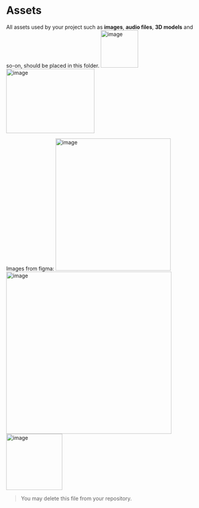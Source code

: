 # Assets
All assets used by your project such as **images**, **audio files**, **3D models** and so-on, should be placed in this folder.
<img width="100" height="100" alt="image" src="https://github.com/user-attachments/assets/b5193f5b-b5d0-4f19-8b3f-b263f7fffa7e" />
<img width="236" height="172" alt="image" src="https://github.com/user-attachments/assets/efaef52e-81d7-407a-8c1d-6d1758a648d5" />


Images from figma: 
<img width="308" height="353" alt="image" src="https://github.com/user-attachments/assets/f2502648-7b09-41c5-8e74-b98b8d099a7a" />
<img width="442" height="433" alt="image" src="https://github.com/user-attachments/assets/0d2542b4-b42c-4b2b-8bc0-6e9fdaffb9d5" />
<img width="150" height="150" alt="image" src="https://github.com/user-attachments/assets/ff80bd59-4ecc-4263-ac49-5c9e52a4512e" />





> You may delete this file from your repository.
